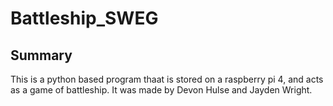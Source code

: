 # Battleship_SWEG

## Summary
This is a python based program thaat is stored on a raspberry pi 4, and acts as a game of battleship. It was made by Devon Hulse and Jayden Wright.

